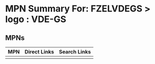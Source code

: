 



# MPN Summary For: FZELVDEGS > logo : VDE-GS

## MPNs
  

|MPN|Direct Links|Search Links|
| :--- | :--- | :--- |
||||

